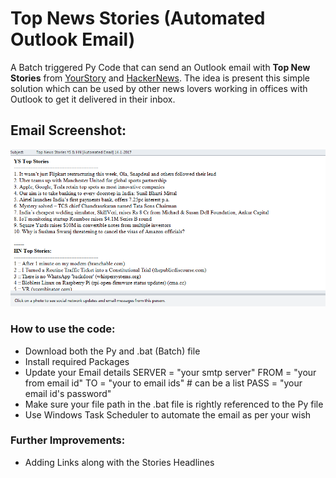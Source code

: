 # Top News Stories (Automated Outlook Email)

A Batch triggered Py Code that can send an Outlook email with **Top New Stories** from [YourStory](https://yourstory.com/) and [HackerNews](https://news.ycombinator.com/). The idea is present this simple solution which can be used by other news lovers working in offices with Outlook to get it delivered in their inbox. 

## Email Screenshot:

![Screenshot](/top_news_stories.PNG)

### How to use the code:

* Download both the Py and .bat (Batch) file
* Install required Packages
* Update your Email details
  SERVER = "your smtp server"
  FROM = "your from email id"
  TO = "your to email ids" # can be a list
  PASS = "your email id's password"
* Make sure your file path in the .bat file is rightly referenced to the Py file
* Use Windows Task Scheduler to automate the email as per your wish 

### Further Improvements:

* Adding Links along with the Stories Headlines
